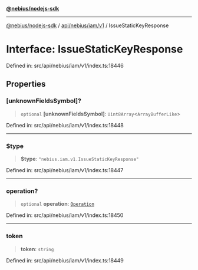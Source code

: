 [**@nebius/nodejs-sdk**](../../../../../README.md)

***

[@nebius/nodejs-sdk](../../../../../README.md) / [api/nebius/iam/v1](../README.md) / IssueStaticKeyResponse

# Interface: IssueStaticKeyResponse

Defined in: src/api/nebius/iam/v1/index.ts:18446

## Properties

### \[unknownFieldsSymbol\]?

> `optional` **\[unknownFieldsSymbol\]**: `Uint8Array`\<`ArrayBufferLike`\>

Defined in: src/api/nebius/iam/v1/index.ts:18448

***

### $type

> **$type**: `"nebius.iam.v1.IssueStaticKeyResponse"`

Defined in: src/api/nebius/iam/v1/index.ts:18447

***

### operation?

> `optional` **operation**: [`Operation`](../../../common/v1/interfaces/Operation.md)

Defined in: src/api/nebius/iam/v1/index.ts:18450

***

### token

> **token**: `string`

Defined in: src/api/nebius/iam/v1/index.ts:18449
